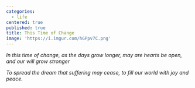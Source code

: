 ```yaml
---
categories:
  - life
centered: true
published: true
title: This Time of Change
image: 'https://i.imgur.com/hGPpv7C.png'
---
```

_In this time of change, 
as the days grow longer,
may are hearts be open,
and our will grow stronger_

_To spread the dream
that suffering may cease,
to fill our world 
with joy and peace._
